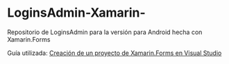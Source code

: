 # LoginsAdmin-Xamarin-
Repositorio de LoginsAdmin para la versión para Android hecha con Xamarin.Forms

Guía utilizada:
<a href="https://docs.microsoft.com/es-es/learn/modules/create-a-mobile-app-with-xamarin-forms/2-create-a-xf-project-in-vs">Creación de un proyecto de Xamarin.Forms en Visual Studio</a>
